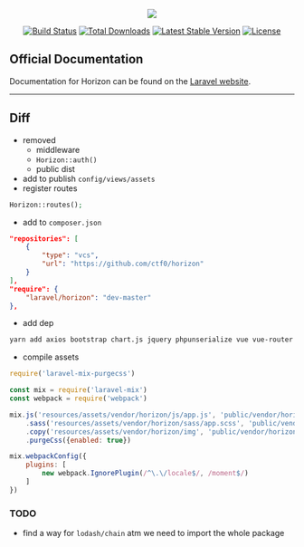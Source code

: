 <p align="center"><img src="https://laravel.com/assets/img/components/logo-horizon.svg"></p>

<p align="center">
<a href="https://travis-ci.org/laravel/horizon"><img src="https://travis-ci.org/laravel/horizon.svg" alt="Build Status"></a>
<a href="https://packagist.org/packages/laravel/horizon"><img src="https://poser.pugx.org/laravel/horizon/d/total.svg" alt="Total Downloads"></a>
<a href="https://packagist.org/packages/laravel/horizon"><img src="https://poser.pugx.org/laravel/horizon/v/stable.svg" alt="Latest Stable Version"></a>
<a href="https://packagist.org/packages/laravel/horizon"><img src="https://poser.pugx.org/laravel/horizon/license.svg" alt="License"></a>
</p>

## Official Documentation

Documentation for Horizon can be found on the [Laravel website](http://laravel.com/docs/horizon).

---

## Diff

- removed
    + middleware
    + `Horizon::auth()`
    + public dist
- add to publish `config/views/assets`
- register routes
```php
Horizon::routes();
```

- add to `composer.json`
```json
"repositories": [
    {
        "type": "vcs",
        "url": "https://github.com/ctf0/horizon"
    }
],
"require": {
    "laravel/horizon": "dev-master"
},
```

- add dep
```bash
yarn add axios bootstrap chart.js jquery phpunserialize vue vue-router vue-tippy@v1 laravel-mix-purgecss
```

- compile assets
```js
require('laravel-mix-purgecss')

const mix = require('laravel-mix')
const webpack = require('webpack')

mix.js('resources/assets/vendor/horizon/js/app.js', 'public/vendor/horizon/js')
    .sass('resources/assets/vendor/horizon/sass/app.scss', 'public/vendor/horizon/css')
    .copy('resources/assets/vendor/horizon/img', 'public/vendor/horizon/img')
    .purgeCss({enabled: true})

mix.webpackConfig({
    plugins: [
        new webpack.IgnorePlugin(/^\.\/locale$/, /moment$/)
    ]
})
```

### TODO
- find a way for `lodash/chain` atm we need to import the whole package
